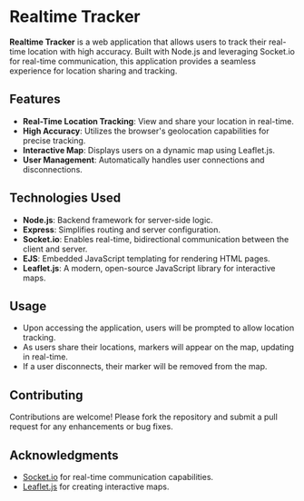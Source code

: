 # Realtime Tracker

**Realtime Tracker** is a web application that allows users to track their real-time location with high accuracy. Built with Node.js and leveraging Socket.io for real-time communication, this application provides a seamless experience for location sharing and tracking.

## Features

- **Real-Time Location Tracking**: View and share your location in real-time.
- **High Accuracy**: Utilizes the browser's geolocation capabilities for precise tracking.
- **Interactive Map**: Displays users on a dynamic map using Leaflet.js.
- **User Management**: Automatically handles user connections and disconnections.

## Technologies Used

- **Node.js**: Backend framework for server-side logic.
- **Express**: Simplifies routing and server configuration.
- **Socket.io**: Enables real-time, bidirectional communication between the client and server.
- **EJS**: Embedded JavaScript templating for rendering HTML pages.
- **Leaflet.js**: A modern, open-source JavaScript library for interactive maps.

## Usage

- Upon accessing the application, users will be prompted to allow location tracking.
- As users share their locations, markers will appear on the map, updating in real-time.
- If a user disconnects, their marker will be removed from the map.

## Contributing

Contributions are welcome! Please fork the repository and submit a pull request for any enhancements or bug fixes.

## Acknowledgments

- [Socket.io](https://socket.io/) for real-time communication capabilities.
- [Leaflet.js](https://leafletjs.com/) for creating interactive maps.
